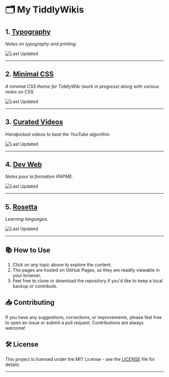 # 🗂 My TiddlyWikis

## 1. [Typography](https://designthinkerer.github.io/tw/typography)  
*Notes on typography and printing.*

![Last Updated](https://img.shields.io/badge/dynamic/json?label=Last%20Updated&query=$[0].commit.committer.date&url=https%3A%2F%2Fapi.github.com%2Frepos%2FDesignThinkerer%2Ftw%2Fcommits%3Fpath%3Dtypography%2Findex.html%26page%3D1%26per_page%3D1)

---

## 2. [Minimal CSS](https://designthinkerer.github.io/tw/minimal-css)  
*A minimal CSS theme for TiddlyWiki (work in progress) along with various notes on CSS.*

![Last Updated](https://img.shields.io/badge/dynamic/json?label=Last%20Updated&query=$[0].commit.committer.date&url=https%3A%2F%2Fapi.github.com%2Frepos%2FDesignThinkerer%2Ftw%2Fcommits%3Fpath%3Dminimal-css%2Findex.html%26page%3D1%26per_page%3D1)

---

## 3. [Curated Videos](https://designthinkerer.github.io/tw/curated-videos)  
*Handpicked videos to beat the YouTube algorithm.*

![Last Updated](https://img.shields.io/badge/dynamic/json?label=Last%20Updated&query=$[0].commit.committer.date&url=https%3A%2F%2Fapi.github.com%2Frepos%2FDesignThinkerer%2Ftw%2Fcommits%3Fpath%3Dcurated-videos%2Findex.html%26page%3D1%26per_page%3D1)

---

## 4. [Dev Web](https://designthinkerer.github.io/tw/dev-web)  
*Notes pour la formation IFAPME.*

![Last Updated](https://img.shields.io/badge/dynamic/json?label=Last%20Updated&query=$[0].commit.committer.date&url=https%3A%2F%2Fapi.github.com%2Frepos%2FDesignThinkerer%2Ftw%2Fcommits%3Fpath%3Ddev-web%2Findex.html%26page%3D1%26per_page%3D1)

---

## 5. [Rosetta](https://designthinkerer.github.io/tw/rosetta)  
*Learning languages.*

![Last Updated](https://img.shields.io/badge/dynamic/json?label=Last%20Updated&query=$[0].commit.committer.date&url=https%3A%2F%2Fapi.github.com%2Frepos%2FDesignThinkerer%2Ftw%2Fcommits%3Fpath%3Drosetta%2Findex.html%26page%3D1%26per_page%3D1)

---

## 📚 How to Use

1. Click on any topic above to explore the content.
2. The pages are hosted on GitHub Pages, so they are readily viewable in your browser.
3. Feel free to clone or download the repository if you'd like to keep a local backup or contribute.

## 📥 Contributing

If you have any suggestions, corrections, or improvements, please feel free to open an issue or submit a pull request. Contributions are always welcome!

## 🛠️ License

This project is licensed under the MIT License - see the [LICENSE](LICENSE) file for details.

---
